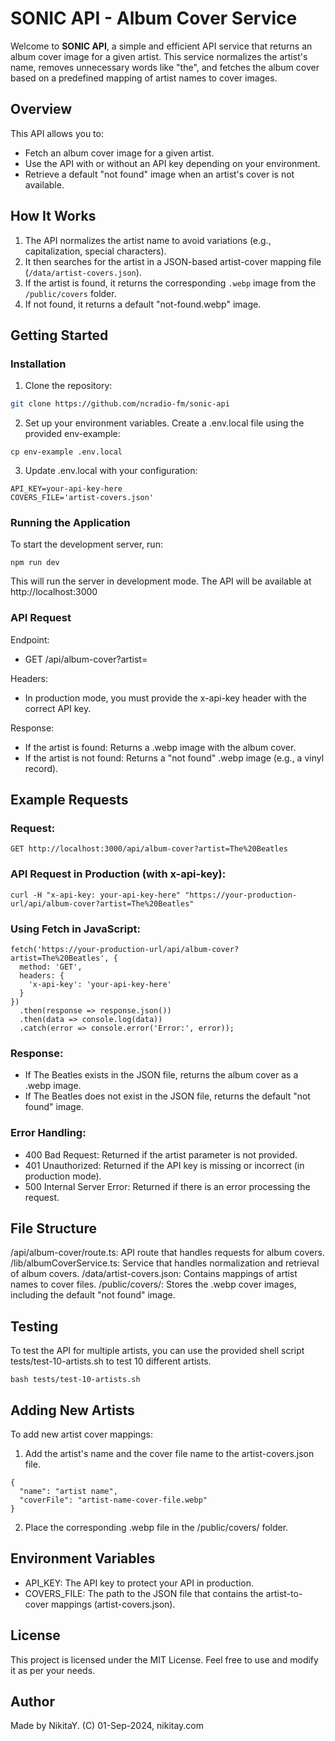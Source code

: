 # **SONIC API - Album Cover Service**

Welcome to **SONIC API**, a simple and efficient API service that returns an album cover image for a given artist. This service normalizes the artist's name, removes unnecessary words like "the", and fetches the album cover based on a predefined mapping of artist names to cover images.

## Overview

This API allows you to:
- Fetch an album cover image for a given artist.
- Use the API with or without an API key depending on your environment.
- Retrieve a default "not found" image when an artist's cover is not available.

## How It Works

1. The API normalizes the artist name to avoid variations (e.g., capitalization, special characters).
2. It then searches for the artist in a JSON-based artist-cover mapping file (`/data/artist-covers.json`).
3. If the artist is found, it returns the corresponding `.webp` image from the `/public/covers` folder.
4. If not found, it returns a default "not-found.webp" image.

## Getting Started

### Installation

1. Clone the repository:
```bash
git clone https://github.com/ncradio-fm/sonic-api
```

2. Set up your environment variables. Create a .env.local file using the provided env-example:
```
cp env-example .env.local
```

3. Update .env.local with your configuration:
```
API_KEY=your-api-key-here
COVERS_FILE='artist-covers.json'
```

### Running the Application
To start the development server, run:
```
npm run dev
```

This will run the server in development mode. The API will be available at http://localhost:3000

### API Request
Endpoint: 
- GET /api/album-cover?artist=<artist-name>

Headers:
- In production mode, you must provide the x-api-key header with the correct API key.

Response:
- If the artist is found: Returns a .webp image with the album cover.
- If the artist is not found: Returns a "not found" .webp image (e.g., a vinyl record).

## Example Requests
### Request:
```
GET http://localhost:3000/api/album-cover?artist=The%20Beatles
```
### API Request in Production (with x-api-key):
```
curl -H "x-api-key: your-api-key-here" "https://your-production-url/api/album-cover?artist=The%20Beatles"
```

### Using Fetch in JavaScript:
```
fetch('https://your-production-url/api/album-cover?artist=The%20Beatles', {
  method: 'GET',
  headers: {
    'x-api-key': 'your-api-key-here'
  }
})
  .then(response => response.json())
  .then(data => console.log(data))
  .catch(error => console.error('Error:', error));
```

### Response:
- If The Beatles exists in the JSON file, returns the album cover as a .webp image.
- If The Beatles does not exist in the JSON file, returns the default "not found" image.

### Error Handling:
- 400 Bad Request: Returned if the artist parameter is not provided.
- 401 Unauthorized: Returned if the API key is missing or incorrect (in production mode).
- 500 Internal Server Error: Returned if there is an error processing the request.

## File Structure
/api/album-cover/route.ts: API route that handles requests for album covers.
/lib/albumCoverService.ts: Service that handles normalization and retrieval of album covers.
/data/artist-covers.json: Contains mappings of artist names to cover files.
/public/covers/: Stores the .webp cover images, including the default "not found" image.

## Testing
To test the API for multiple artists, you can use the provided shell script tests/test-10-artists.sh to test 10 different artists.
```
bash tests/test-10-artists.sh
```

## Adding New Artists
To add new artist cover mappings:
1. Add the artist's name and the cover file name to the artist-covers.json file.
```
{
  "name": "artist name",
  "coverFile": "artist-name-cover-file.webp"
}
```
2. Place the corresponding .webp file in the /public/covers/ folder.

## Environment Variables

- API_KEY: The API key to protect your API in production.
- COVERS_FILE: The path to the JSON file that contains the artist-to-cover mappings (artist-covers.json).

## License
This project is licensed under the MIT License. Feel free to use and modify it as per your needs.

## Author
Made by NikitaY.
(C) 01-Sep-2024, nikitay.com